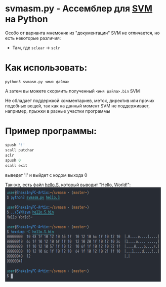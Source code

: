 # svmasm.py - Ассемблер для [SVM](https://github.com/DisStudio-SOFT/SVM) на Python

Особо от варианта мнемоник из "документации" SVM не отличается, но есть некоторые различия:
 * Там, где `sclear` -> `sclr`

# Как использовать:

`python3 svmasm.py <имя файла>`

А затем вы можете скормить полученный `<имя файла>.bin` SVM

Не обладает поддержкой комментариев, меток, директив или прочих подобных вещей, так как на данный момент SVM не поддерживает, например, прыжки в разные участки программы

# Пример программы:

```as
spush '!'
scall putchar
sclr
spush 0
scall exit
```
выведет '!' и выйдет с кодом выхода 0

Так-же, есть файл [hello.S](hello.S), который выводит "Hello, World!":
![Hello, World!](res/screenshot.png)